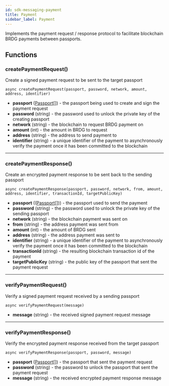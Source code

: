 ```yaml
---
id: sdk-messaging-payment
title: Payment
sidebar_label: Payment 
---
```

Implements the payment request / response protocol to facilitate blockchain BRDG payments between passports.

## Functions
### createPaymentRequest()
Create a signed payment request to be sent to the target passport
```
async createPaymentRequest(passport, password, network, amount, address, identifier)
```
- **passport** (<a href='sdk-models-passport'>Passport</a>[]) - the passport being used to create and sign the payment request
- **password** (string) - the password used to unlock the private key of the creating passport
- **network** (string) - the blockchain to request BRDG payment on
- **amount** (int) - the amount in BRDG to request
- **address** (string) - the address to send payment to
- **identifier** (string) - a unique identifier of the payment to asynchronously verify the payment once it has been committed to the blockchain

---

### createPaymentResponse()
Create an encrypted payment response to be sent back to the sending passport
```
async createPaymentResponse(passport, password, network, from, amount, address, identifier, transactionId, targetPublicKey)
```
- **passport** ((<a href='sdk-models-passport'>Passport</a>[])) - the passport used to send the payment
- **password** (string) - the password used to unlock the private key of the sending passport
- **network** (string) - the blockchain payment was sent on
- **from** (string) - the address payment was sent from
- **amount** (int) - the amount of BRDG sent
- **address** (string) - the address payment was sent to
- **identifier** (string) - a unique identifier of the payment to asynchronously verify the payment once it has been committed to the blockchain
- **transactionId** (string) - the resulting blockchain transaction id of the payment
- **targetPublicKey** (string) - the public key of the passport that sent the payment request

---

### verifyPaymentRequest()
Verify a signed payment request received by a sending passport
```
async verifyPaymentRequest(message)
```
- **message** (string) - the received signed payment request message

---

### verifyPaymentResponse()
Verify the encrypted payment response received from the target passport
```
async verifyPaymentResponse(passport, password, message)
```
- **passport** (<a href='sdk-models-passport'>Passport</a>[]) - the passport that sent the payment request
- **password** (string) - the password to unlock the passport that sent the payment request
- **message** (string) - the received encrypted payment response message
